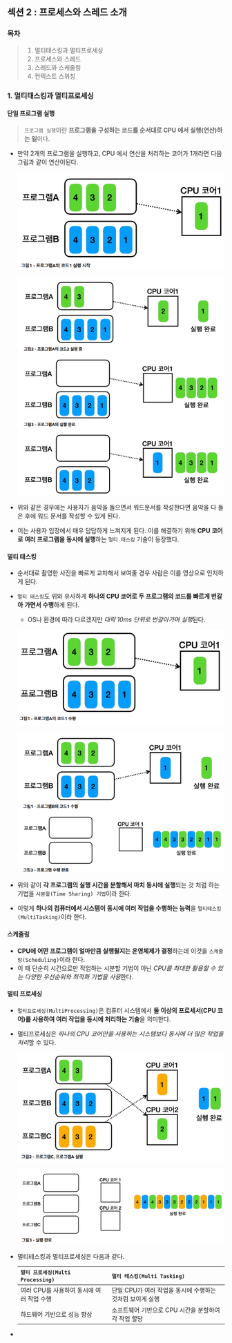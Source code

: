 ## 섹션 2 : 프로세스와 스레드 소개

### 목차

> 1. 멀티태스킹과 멀티프로세싱
> 2. 프로세스와 스레드
> 3. 스레드와 스케줄링
> 4. 컨텍스트 스위칭

### 1. 멀티태스킹과 멀티프로세싱

#### 단일 프로그램 실행

> `프로그램 실행`이란 **프로그램을 구성하는 코드를 순서대로 CPU 에서 실행(연산)하는 일**이다.

- 만약 2개의 프로그램을 실행하고, CPU 에서 연산을 처리하는 코어가 1개라면 다음 그림과 같이 연산이된다.

  ![img.png](../images/img01.png)

  ![img_1.png](../images/img02.png)
- 위와 같은 경우에는 사용자가 음악을 들으면서 워드문서를 작성한다면 음악을 다 들은 후에 워드 문서를 작성할 수 있게 된다.
- 이는 사용자 입장에서 매우 답답하게 느껴지게 된다. 이를 해결하기 위해 **CPU 코어로 여러 프로그램을 동시에 실행**하는 `멀티 태스킹` 기술이 등장했다.

#### 멀티 태스킹

- 순서대로 촬영한 사진을 빠르게 교차해서 보여줄 경우 사람은 이를 영상으로 인지하게 된다.
- `멀티 태스킹`도 위와 유사하게 **하나의 CPU 코어로 두 프로그램의 코드를 빠르게 번갈아 가면서 수행**하게 된다.
  - OS나 환경에 따라 다르겠지만 *대략 10ms 단위로 번갈아가며 실행*된다.

  ![img_2.png](../images/img03.png)

  ![img_3.png](../images/img04.png)
- 위와 같이 **각 프로그램의 실행 시간을 분할해서 마치 동시에 실행**되는 것 처럼 하는 기법을 `시분할(Time Sharing) 기법`이라 한다.
- 이렇게 **하나의 컴퓨터에서 시스템이 동시에 여러 작업을 수행하는 능력**을 `멀티태스킹(MultiTasking)`이라 한다.

#### 스케줄링

- **CPU에 어떤 프로그램이 얼마만큼 실행될지는 운영체제가 결정**하는데 이것을 `스케줄링(Scheduling)`이라 한다.
- 이 때 단순히 시간으로만 작업하는 시분할 기법이 아닌 *CPU를 최대한 활용할 수 있는 다양한 우선순위와 최적화 기법을 사용*한다.

#### 멀티 프로세싱

- `멀티프로세싱(MultiProcessing)`은 컴퓨터 시스템에서 **둘 이상의 프로세서(CPU 코어)를 사용하여 여러 작업을 동시에 처리하는 기술**을 의미한다.
- 멀티프로세싱은 *하나의 CPU 코어만을 사용하는 시스템보다 동시에 더 많은 작업을 처리*할 수 있다.

  ![img.png](../images/img05.png)

  ![img_1.png](../images/img06.png)
- 멀티테스킹과 멀티프로세싱은 다음과 같다.

  | `멀티 프로세싱(Multi Processing)` | `멀티 테스킹(Multi Tasking)`            |
  |-----------------------------|------------------------------------|
  | 여러 CPU를 사용하여 동시에 여러 작업 수행   | 단일 CPU가 여러 작업을 동시에 수행하는 것처럼 보이게 실행 |
  | 하드웨어 기반으로 성능 향상             | 소프트웨어 기반으로 CPU 시간을 분할하여 각 작업 할당    |
- 